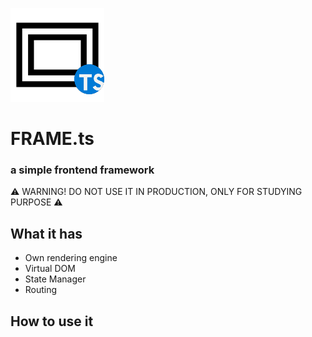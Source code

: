 ![Icon](frame_icon.png)

# FRAME.ts

### a simple frontend framework

⚠️ WARNING! DO NOT USE IT IN PRODUCTION, ONLY FOR STUDYING PURPOSE ⚠️

## What it has

-   Own rendering engine
-   Virtual DOM
-   State Manager
-   Routing

## How to use it
